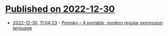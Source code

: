 # [Published on 2022-12-30](index.md)

* [2022-12-30, 11:04:23](https://news.ycombinator.com/item?id=34183944) - [Pomsky – A portable, modern regular expression language](https://pomsky-lang.org/)
